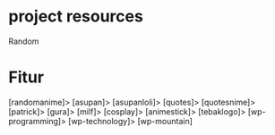 # project resources
Random

# Fitur 
[randomanime]>
[asupan]>
[asupanloli]>
[quotes]>
[quotesnime]>
[patrick]>
[gura]>
[milf]>
[cosplay]>
[animestick]>
[tebaklogo]>
[wp-programming]>
[wp-technology]>
[wp-mountain]
